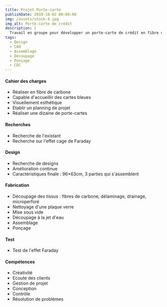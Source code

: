 ```yaml
---
title: Projet Porte-carte
publishDate: 2019-10-02 00:00:00
img: /assets/stock-4.jpg
img_alt: Porte-carte de crédit
description: |
  Travail en groupe pour développer un porte-carte de crédit en fibre de carbone.
tags:
  - Design
  - CAO
  - Assemblage
  - Découpage
  - Ponçage
  - CDC
---
```


#### Cahier des charges

- Réaliser en fibre de carbone​
- Capable d'accueillir des cartes bleues​
- Visuellement esthétique​
- Etablir un planning de projet ​
- Réaliser une dizaine de porte-cartes​

#### Recherches

- Recherche de l'existant
- Recherche sur l'effet cage de Faraday

#### Design

- Recherche de designs
- Amélioration continue
- Caractéristiques finale : 96*63cm, 3 parties qui s'assemblent

#### Fabrication

- Découpage des tissus : fibres de carbone, délaminage, drainage, microperforé
- Nettoyage d'une plaque verre
- Mise sous vide
- Découpage à la jet d'eau
- Assemblage
- Ponçage

#### Test

- Test de l'effet Faraday

#### Compétences

- Créativité
- Ecoute des clients
- Gestion de projet
- Conception
- Contrôle
- Résolution de problèmes